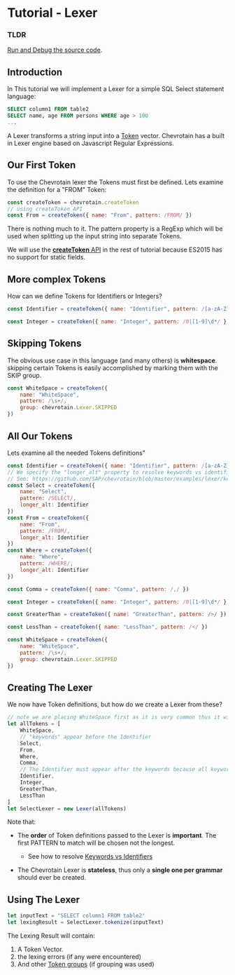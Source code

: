 # Tutorial - Lexer

### TLDR

[Run and Debug the source code](https://github.com/SAP/chevrotain/tree/master/examples/tutorial/step1_lexing).

## Introduction

In This tutorial we will implement a Lexer for a simple SQL Select statement language:

```sql
SELECT column1 FROM table2
SELECT name, age FROM persons WHERE age > 100
...
```

A Lexer transforms a string input into a [Token](https://sap.github.io/chevrotain/documentation/4_1_1/interfaces/itoken.html) vector.
Chevrotain has a built in Lexer engine based on Javascript Regular Expressions.

## Our First Token

To use the Chevrotain lexer the Tokens must first be defined.
Lets examine the definition for a "FROM" Token:

```javascript
const createToken = chevrotain.createToken
// using createToken API
const From = createToken({ name: "From", pattern: /FROM/ })
```

There is nothing much to it. The pattern property is a RegExp which will be used when splitting up the input string
into separate Tokens.

We will use the [**createToken** API](https://sap.github.io/chevrotain/documentation/4_1_1/globals.html#createtoken)
in the rest of tutorial because ES2015 has no support for static fields.

## More complex Tokens

How can we define Tokens for Identifiers or Integers?

```javascript
const Identifier = createToken({ name: "Identifier", pattern: /[a-zA-Z]\w*/ })

const Integer = createToken({ name: "Integer", pattern: /0|[1-9]\d*/ })
```

## Skipping Tokens

The obvious use case in this language (and many others) is **whitespace**. skipping certain Tokens is easily
accomplished by marking them with the SKIP group.

```javascript
const WhiteSpace = createToken({
    name: "WhiteSpace",
    pattern: /\s+/,
    group: chevrotain.Lexer.SKIPPED
})
```

## All Our Tokens

Lets examine all the needed Tokens definitions"

```javascript
const Identifier = createToken({ name: "Identifier", pattern: /[a-zA-Z]\w*/ })
// We specify the "longer_alt" property to resolve keywords vs identifiers ambiguity.
// See: https://github.com/SAP/chevrotain/blob/master/examples/lexer/keywords_vs_identifiers/keywords_vs_identifiers.js
const Select = createToken({
    name: "Select",
    pattern: /SELECT/,
    longer_alt: Identifier
})
const From = createToken({
    name: "From",
    pattern: /FROM/,
    longer_alt: Identifier
})
const Where = createToken({
    name: "Where",
    pattern: /WHERE/,
    longer_alt: Identifier
})

const Comma = createToken({ name: "Comma", pattern: /,/ })

const Integer = createToken({ name: "Integer", pattern: /0|[1-9]\d*/ })

const GreaterThan = createToken({ name: "GreaterThan", pattern: />/ })

const LessThan = createToken({ name: "LessThan", pattern: /</ })

const WhiteSpace = createToken({
    name: "WhiteSpace",
    pattern: /\s+/,
    group: chevrotain.Lexer.SKIPPED
})
```

## Creating The Lexer

We now have Token definitions, but how do we create a Lexer from these?

```javascript
// note we are placing WhiteSpace first as it is very common thus it will speed up the lexer.
let allTokens = [
    WhiteSpace,
    // "keywords" appear before the Identifier
    Select,
    From,
    Where,
    Comma,
    // The Identifier must appear after the keywords because all keywords are valid identifiers.
    Identifier,
    Integer,
    GreaterThan,
    LessThan
]
let SelectLexer = new Lexer(allTokens)
```

Note that:

-   The **order** of Token definitions passed to the Lexer is **important**.
    The first PATTERN to match will be chosen not the longest.

    -   See how to resolve [Keywords vs Identifiers](https://github.com/SAP/chevrotain/blob/master/examples/lexer/keywords_vs_identifiers/keywords_vs_identifiers.js)

-   The Chevrotain Lexer is **stateless**, thus only a **single one per grammar** should ever be created.

## Using The Lexer

```javascript
let inputText = "SELECT column1 FROM table2"
let lexingResult = SelectLexer.tokenize(inputText)
```

The Lexing Result will contain:

1.  A Token Vector.
2.  the lexing errors (if any were encountered)
3.  And other [Token groups](https://github.com/SAP/chevrotain/blob/master/examples/lexer/token_groups/token_groups.js) (if grouping was used)
